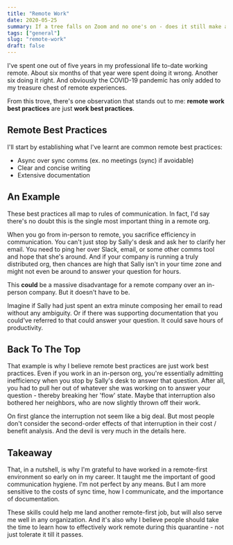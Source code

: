 ```yaml
---
title: "Remote Work"
date: 2020-05-25
summary: If a tree falls on Zoom and no one's on - does it still make a sound?
tags: ["general"]
slug: "remote-work"
draft: false
---
```


I've spent one out of five years in my professional life to-date working remote. About six months of that year were spent doing it wrong. Another six doing it right. And obviously the COVID-19 pandemic has only added to my treasure chest of remote experiences.

From this trove, there's one observation that stands out to me: **remote work best practices** are just **work best practices**.

## Remote Best Practices

I'll start by establishing what I've learnt are common remote best practices:

- Async over sync comms (ex. no meetings (sync) if avoidable)
- Clear and concise writing
- Extensive documentation

## An Example

These best practices all map to rules of communication. In fact, I'd say there's no doubt this is the single most important thing in a remote org. 

When you go from in-person to remote, you sacrifice efficiency in communication. You can't just stop by Sally's desk and ask her to clarify her email. You need to ping her over Slack, email, or some other comms tool and hope that she's around. And if your company is running a truly distributed org, then chances are high that Sally isn't in your time zone and might not even be around to answer your question for hours.

This **could** be a massive disadvantage for a remote company over an in-person company. But it doesn't have to be. 

Imagine if Sally had just spent an extra minute composing her email to read without any ambiguity. Or if there was supporting documentation that you could've referred to that could answer your question. It could save hours of productivity.

## Back To The Top

That example is why I believe remote best practices are just work best practices. Even if you work in an in-person org, you're essentially admitting inefficiency when you stop by Sally's desk to answer that question. After all, you had to pull her out of whatever she was working on to answer your question - thereby breaking her 'flow' state. Maybe that interruption also bothered her neighbors, who are now slightly thrown off their work.

On first glance the interruption not seem like a big deal. But most people don't consider the second-order effects of that interruption in their cost / benefit analysis. And the devil is very much in the details here.

## Takeaway

That, in a nutshell, is why I'm grateful to have worked in a remote-first environment so early on in my career. It taught me the important of good communication hygiene. I'm not perfect by any means. But I am more sensitive to the  costs of sync time, how I communicate, and the importance of documentation.

These skills could help me land another remote-first job, but will also serve me well in any organization. And it's also why I believe people should take the time to learn how to effectively work remote during this quarantine - not just tolerate it till it passes.